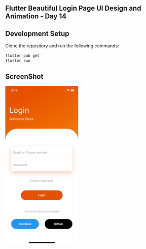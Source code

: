 ## Flutter Beautiful Login Page UI Design and Animation - Day 14


## Development Setup
Clone the repository and run the following commands:
```
flutter pub get
flutter run
```

## ScreenShot

<img src="assets/screenshot/one.png" height="500em" />
